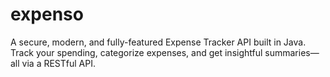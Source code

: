 # expenso
A secure, modern, and fully-featured Expense Tracker API built in Java. Track your spending, categorize expenses, and get insightful summaries—all via a RESTful API.
